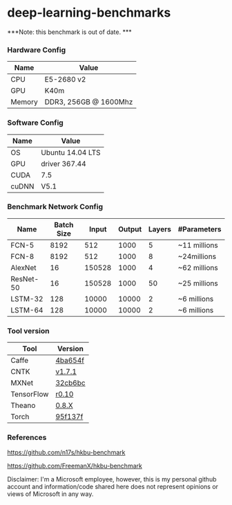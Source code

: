 # deep-learning-benchmarks

***Note: this benchmark is out of date. ***

### Hardware Config

| Name | Value |
|------|-------|
| CPU	| E5-2680 v2 | 
| GPU	| K40m | 
| Memory |	DDR3, 256GB @ 1600Mhz |

### Software Config

| Name | Value |
|------|-------|
|OS	| Ubuntu 14.04 LTS |
|GPU | driver	367.44 |
|CUDA	| 7.5 |
|cuDNN |	V5.1 |


### Benchmark Network Config

|Name | Batch Size | Input | Output | Layers | #Parameters |
|-----|------------|------|------|------|-------|
| FCN-5 | 8192 | 512 | 1000 | 5 | ~11 millions |
| FCN-8 | 8192 | 512 | 1000 | 8 | ~24millions |
| AlexNet | 16 | 150528 | 1000 | 4 | ~62 millions |
| ResNet-50 | 16 | 150528 | 1000 | 50 | ~25 millions |
| LSTM-32 | 128 | 10000 | 10000 | 2 | ~6 millions |
| LSTM-64 | 128 | 10000 | 10000 | 2 | ~6 millions |

### Tool version

| Tool     | Version |
|----------|---------|
| Caffe | [4ba654f](https://github.com/BVLC/caffe/tree/4ba654f5c88c36ee8ba53964b7faf25c6d7010b4) |
| CNTK |[v1.7.1](https://cntk.ai/dll1-1.7.1.html)|
| MXNet | [32cb6bc](https://github.com/dmlc/mxnet/tree/32cb6bc0a95fb351763ad82f1deca8a9024d5027)
| TensorFlow |  [r0.10](https://github.com/tensorflow/tensorflow/tree/r0.10) |
| Theano | [0.8.X](https://github.com/Theano/Theano/tree/0.8.X) |
| Torch | [95f137f](https://github.com/torch/torch7/tree/95f137f635c3b01d89b9c008b68a9321ca28e59b) |


### References

https://github.com/n17s/hkbu-benchmark

https://github.com/FreemanX/hkbu-benchmark



Disclaimer: I'm a Microsoft employee, however, this is my personal github account and information/code shared here does not represent opinions or views of Microsoft in any way.
